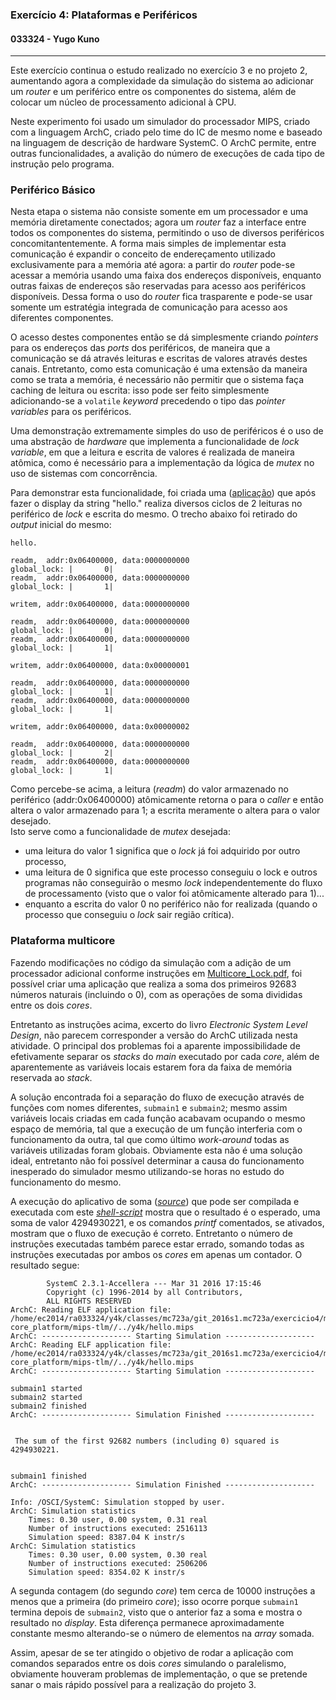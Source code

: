 ### Exercício 4: Plataformas e Periféricos
#### 033324 - Yugo Kuno

---

Este exercício continua o estudo realizado no exercício 3 e no projeto 2, aumentando agora a complexidade da simulação do sistema ao adicionar um _router_ e um periférico entre os componentes do sistema, além de colocar um núcleo de processamento adicional à CPU.

Neste experimento foi usado um simulador do processador MIPS, criado com a linguagem ArchC, criado pelo time do IC de mesmo nome e baseado na linguagem de descrição de hardware SystemC. O ArchC permite, entre outras funcionalidades, a avalição do número de execuções de cada tipo de instrução pelo programa.

### Periférico Básico

Nesta etapa o sistema não consiste somente em um processador e uma memória diretamente conectados; agora um _router_ faz a interface entre todos os componentes do sistema, permitindo o uso de diversos periféricos concomitantentemente. A forma mais simples de implementar esta comunicação é expandir o conceito de endereçamento utilizado exclusivamente para a memória até agora: a partir do _router_ pode-se acessar a memória usando uma faixa dos endereços disponíveis, enquanto outras faixas de endereços são reservadas para acesso aos periféricos disponíveis. Dessa forma o uso do _router_ fica trasparente e pode-se usar somente um estratégia integrada de comunicação para acesso aos diferentes componentes.

O acesso destes componentes então se dá simplesmente criando _pointers_ para os endereços das _ports_ dos periféricos, de maneira que a comunicação se dá através leituras e escritas de valores através destes canais. Entretanto, como esta comunicação é uma extensão da maneira como se trata a memória, é necessário não permitir que o sistema faça caching de leitura ou escrita: isso pode ser feito simplesmente adicionando-se a `volatile` _keyword_ precedendo o tipo das _pointer variables_ para os periféricos.

Uma demonstração extremamente simples do uso de periféricos é o uso de uma abstração de _hardware_ que implementa a funcionalidade de _lock variable_, em que a leitura e escrita de valores é realizada de maneira atômica, como é necessário para a implementação da lógica de _mutex_ no uso de sistemas com concorrência.

Para demonstrar esta funcionalidade, foi criada uma ([aplicação](basic_peripheral/y4k/hello.c)) que após fazer o display da string "hello." realiza diversos ciclos de 2 leituras no periférico de _lock_ e escrita do mesmo. O trecho abaixo foi retirado do _output_ inicial do mesmo:  
```
hello.

readm,  addr:0x06400000, data:0000000000
global_lock: |       0|
readm,  addr:0x06400000, data:0000000000
global_lock: |       1|

writem, addr:0x06400000, data:0000000000

readm,  addr:0x06400000, data:0000000000
global_lock: |       0|
readm,  addr:0x06400000, data:0000000000
global_lock: |       1|

writem, addr:0x06400000, data:0x00000001

readm,  addr:0x06400000, data:0000000000
global_lock: |       1|
readm,  addr:0x06400000, data:0000000000
global_lock: |       1|

writem, addr:0x06400000, data:0x00000002

readm,  addr:0x06400000, data:0000000000
global_lock: |       2|
readm,  addr:0x06400000, data:0000000000
global_lock: |       1|
```

Como percebe-se acima, a leitura (_readm_) do valor armazenado no periférico (addr:0x06400000) atômicamente retorna o para o _caller_ e então altera o valor armazenado para 1; a escrita meramente o altera para o valor desejado.  
Isto serve como a funcionalidade de _mutex_ desejada:
- uma leitura do valor 1 significa que o _lock_ já foi adquirido por outro processo,
- uma leitura de 0 significa que este processo conseguiu o lock e outros programas não conseguirão o mesmo _lock_ independentemente do fluxo de processamento (visto que o valor foi atômicamente alterado para 1)...
- enquanto a escrita do valor 0 no periférico não for realizada (quando o processo que conseguiu o _lock_ sair região crítica).



### Plataforma multicore

Fazendo modificações no código da simulação com a adição de um processador adicional conforme instruções em [Multicore_Lock.pdf](./Multicore_Lock.pdf), foi possível criar uma aplicação que realiza a soma dos primeiros 92683 números naturais (incluindo o 0), com as operações de soma divididas entre os dois _cores_.

Entretanto as instruções acima, excerto do livro _Electronic System Level Design_, não parecem corresponder a versão do ArchC utilizada nesta atividade. O principal dos problemas foi a aparente impossibilidade de efetivamente separar os _stacks_ do _main_ executado por cada _core_, além de aparentemente as variáveis locais estarem fora da faixa de memória reservada ao _stack_.

A solução encontrada foi a separação do fluxo de execução através de funções com nomes diferentes, `submain1` e `submain2`; mesmo assim variáveis locais criadas em cada função acabavam ocupando o mesmo espaço de memória, tal que a execução de um função interferia com o funcionamento da outra, tal que como último _work-around_ todas as variáveis utilizadas foram globais. Obviamente esta não é uma solução ideal, entretanto não foi possível determinar a causa do funcionamento inesperado do simulador mesmo utilizando-se horas no estudo do funcionamento do mesmo.

A execução do aplicativo de soma ([_source_](multi-core_platform/y4k/hello.c)) que pode ser compilada e executada com este [_shell-script_](multi-core_platform/y4k/do_all.sh) mostra que o resultado é o esperado, uma soma de valor 4294930221, e os comandos _printf_ comentados, se ativados, mostram que o fluxo de execução é correto. Entretanto o número de instruções executadas também parece estar errado, somando todas as instruções executadas por ambos os _cores_ em apenas um contador. O resultado segue:  
```
        SystemC 2.3.1-Accellera --- Mar 31 2016 17:15:46
        Copyright (c) 1996-2014 by all Contributors,
        ALL RIGHTS RESERVED
ArchC: Reading ELF application file: /home/ec2014/ra033324/y4k/classes/mc723a/git_2016s1.mc723a/exercicio4/multi-core_platform/mips-tlm//../y4k/hello.mips
ArchC: -------------------- Starting Simulation --------------------
ArchC: Reading ELF application file: /home/ec2014/ra033324/y4k/classes/mc723a/git_2016s1.mc723a/exercicio4/multi-core_platform/mips-tlm//../y4k/hello.mips
ArchC: -------------------- Starting Simulation --------------------

submain1 started
submain2 started
submain2 finished
ArchC: -------------------- Simulation Finished --------------------


 The sum of the first 92682 numbers (including 0) squared is 4294930221.


submain1 finished
ArchC: -------------------- Simulation Finished --------------------

Info: /OSCI/SystemC: Simulation stopped by user.
ArchC: Simulation statistics
    Times: 0.30 user, 0.00 system, 0.31 real
    Number of instructions executed: 2516113
    Simulation speed: 8387.04 K instr/s
ArchC: Simulation statistics
    Times: 0.30 user, 0.00 system, 0.30 real
    Number of instructions executed: 2506206
    Simulation speed: 8354.02 K instr/s
```

A segunda contagem (do segundo _core_) tem cerca de 10000 instruções a menos que a primeira (do primeiro _core_); isso ocorre porque `submain1` termina depois de `submain2`, visto que o anterior faz a soma e mostra o resultado no _display_. Esta diferença permanece aproximadamente constante mesmo alterando-se o número de elementos na _array_ somada.

Assim, apesar de se ter atingido o objetivo de rodar a aplicação com comandos separados entre os dois _cores_ simulando o paralelismo, obviamente houveram problemas de implementação, o que se pretende sanar o mais rápido possível para a realização do projeto 3.
